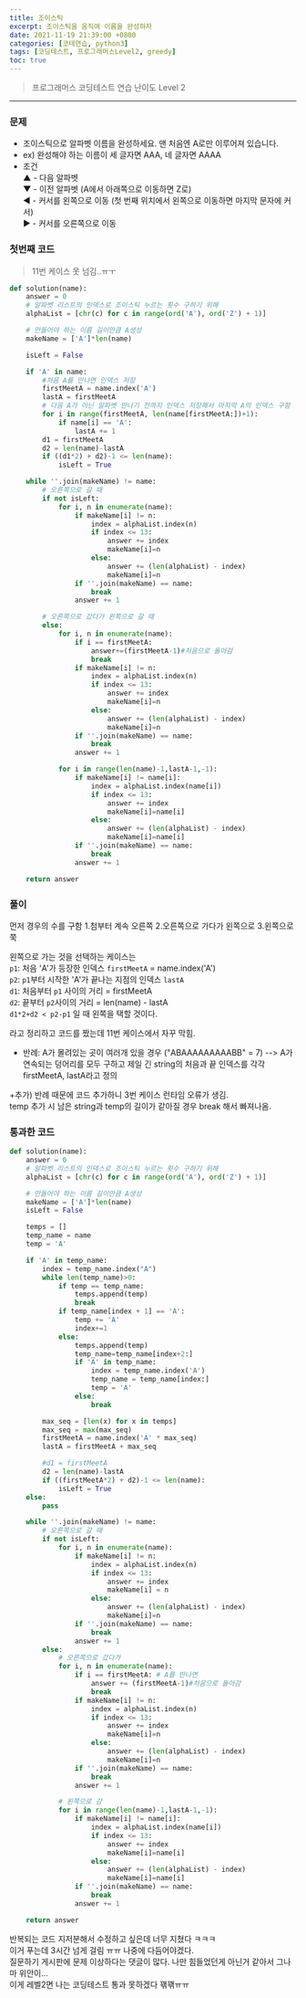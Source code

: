 ```yaml
---
title: 조이스틱
excerpt: 조이스틱을 움직여 이름을 완성하자
date: 2021-11-19 21:39:00 +0800
categories: [코테연습, python3]
tags: [코딩테스트, 프로그래머스Level2, greedy]
toc: true
---
```


> 프로그래머스 코딩테스트 연습
> 난이도 Level 2

***

### 문제
- 조이스틱으로 알파벳 이름을 완성하세요. 맨 처음엔 A로만 이루어져 있습니다.
- ex) 완성해야 하는 이름이 세 글자면 AAA, 네 글자면 AAAA
- 조건<br>
	▲ - 다음 알파벳<br>
	▼ - 이전 알파벳 (A에서 아래쪽으로 이동하면 Z로)<br>
	◀ - 커서를 왼쪽으로 이동 (첫 번째 위치에서 왼쪽으로 이동하면 마지막 문자에 커서)<br>
	▶ - 커서를 오른쪽으로 이동<br>


### 첫번째 코드
> 11번 케이스 못 넘김..ㅠㅜ


```python
def solution(name):
    answer = 0
    # 알파벳 리스트의 인덱스로 조이스틱 누르는 횟수 구하기 위해
    alphaList = [chr(c) for c in range(ord('A'), ord('Z') + 1)]

    # 만들어야 하는 이름 길이만큼 A생성
    makeName = ['A']*len(name)

    isLeft = False

    if 'A' in name:
        #처음 A를 만나면 인덱스 저장
        firstMeetA = name.index('A')
        lastA = firstMeetA
        # 다음 A가 아닌 알파벳 만나기 전까지 인덱스 저장해서 마지막 A의 인덱스 구함
        for i in range(firstMeetA, len(name[firstMeetA:])+1):
            if name[i] == 'A':
                lastA += 1
        d1 = firstMeetA
        d2 = len(name)-lastA
        if ((d1*2) + d2)-1 <= len(name):
            isLeft = True

    while ''.join(makeName) != name:
        # 오른쪽으로 갈 때
        if not isLeft:
            for i, n in enumerate(name):
                if makeName[i] != n:
                    index = alphaList.index(n)
                    if index <= 13:
                        answer += index
                        makeName[i]=n
                    else:
                        answer += (len(alphaList) - index)
                        makeName[i]=n
                if ''.join(makeName) == name:
                    break
                answer += 1

        # 오른쪽으로 갔다가 왼쪽으로 갈 때
        else:
            for i, n in enumerate(name):
                if i == firstMeetA:
                    answer+=(firstMeetA-1)#처음으로 돌아감
                    break
                if makeName[i] != n:
                    index = alphaList.index(n)
                    if index <= 13:
                        answer += index
                        makeName[i]=n
                    else:
                        answer += (len(alphaList) - index)
                        makeName[i]=n
                if ''.join(makeName) == name:
                    break
                answer += 1

            for i in range(len(name)-1,lastA-1,-1):
                if makeName[i] != name[i]:
                    index = alphaList.index(name[i])
                    if index <= 13:
                        answer += index
                        makeName[i]=name[i]
                    else:
                        answer += (len(alphaList) - index)
                        makeName[i]=name[i]
                if ''.join(makeName) == name:
                    break
                answer += 1

    return answer
```

### 풀이
먼저 경우의 수를 구함
1.첨부터 계속 오른쪽
2.오른쪽으로 가다가 왼쪽으로
3.왼쪽으로 쭉

왼쪽으로 가는 것을 선택하는 케이스는<br>
`p1`: 처음 'A'가 등장한 인덱스 `firstMeetA` = name.index('A')<br>
`p2`: `p1`부터 시작한 'A'가 끝나는 지점의 인덱스 `lastA`<br>
`d1`: 처음부터 `p1` 사이의 거리 = firstMeetA<br>
`d2`: 끝부터 `p2`사이의 거리 = len(name) - lastA<br>
`d1*2+d2 < p2-p1` 일 때 왼쪽을 택할 것이다.<br>

라고 정리하고 코드를 짰는데 11번 케이스에서 자꾸 막힘. <br>

- 반례: A가 몰려있는 곳이 여러개 있을 경우 ("ABAAAAAAAAABB" = 7)
--> A가 연속되는 덩어리를 모두 구하고 제일 긴 string의 처음과 끝 인덱스를 각각 firstMeetA, lastA라고 정의

+추가) 반례 때문에 코드 추가하니 3번 케이스 런타임 오류가 생김.<br>temp 추가 시 남은 string과 temp의 길이가 같아질 경우 break 해서 빠져나옴.

### 통과한 코드

```python
def solution(name):
    answer = 0
    # 알파벳 리스트의 인덱스로 조이스틱 누르는 횟수 구하기 위해
    alphaList = [chr(c) for c in range(ord('A'), ord('Z') + 1)]

    # 만들어야 하는 이름 길이만큼 A생성
    makeName = ['A']*len(name)
    isLeft = False

    temps = []
    temp_name = name
    temp = 'A'

    if 'A' in temp_name:
        index = temp_name.index("A")
        while len(temp_name)>0:
            if temp == temp_name:
                temps.append(temp)
                break
            if temp_name[index + 1] == 'A':
                temp += 'A'
                index+=1
            else:
                temps.append(temp)
                temp_name=temp_name[index+2:]
                if 'A' in temp_name:
                    index = temp_name.index('A')
                    temp_name = temp_name[index:]
                    temp = 'A'
                else:
                    break

        max_seq = [len(x) for x in temps]
        max_seq = max(max_seq)
        firstMeetA = name.index('A' * max_seq)
        lastA = firstMeetA + max_seq

        #d1 = firstMeetA
        d2 = len(name)-lastA
        if ((firstMeetA*2) + d2)-1 <= len(name):
            isLeft = True
    else:
        pass

    while ''.join(makeName) != name:
        # 오른쪽으로 갈 때
        if not isLeft:
            for i, n in enumerate(name):
                if makeName[i] != n:
                    index = alphaList.index(n)
                    if index <= 13:
                        answer += index
                        makeName[i] = n
                    else:
                        answer += (len(alphaList) - index)
                        makeName[i]=n
                if ''.join(makeName) == name:
                    break
                answer += 1
        else:
            # 오른쪽으로 갔다가
            for i, n in enumerate(name):
                if i == firstMeetA: # A를 만나면
                    answer += (firstMeetA-1)#처음으로 돌아감
                    break
                if makeName[i] != n:
                    index = alphaList.index(n)
                    if index <= 13:
                        answer += index
                        makeName[i]=n
                    else:
                        answer += (len(alphaList) - index)
                        makeName[i]=n
                if ''.join(makeName) == name:
                    break
                answer += 1

            # 왼쪽으로 감
            for i in range(len(name)-1,lastA-1,-1):
                if makeName[i] != name[i]:
                    index = alphaList.index(name[i])
                    if index <= 13:
                        answer += index
                        makeName[i]=name[i]
                    else:
                        answer += (len(alphaList) - index)
                        makeName[i]=name[i]
                if ''.join(makeName) == name:
                    break
                answer += 1

	return answer
```

반복되는 코드 지저분해서 수정하고 싶은데 너무 지쳤다 ㅋㅋㅋ <br> 이거 푸는데 3시간 넘게 걸림 ㅠㅠ 나중에 다듬어야겠다.<br>질문하기 게시판에 문제 이상하다는 댓글이 많다. 나만 힘들었던게 아닌거 같아서 그나마 위안이...<br> 이게 레벨2면 나는 코딩테스트 통과 못하겠다 꽦꽦ㅠㅠ